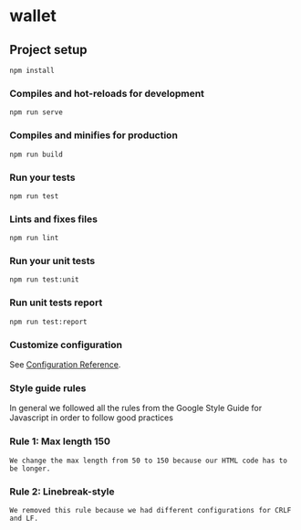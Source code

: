 # wallet

## Project setup
```
npm install
```

### Compiles and hot-reloads for development
```
npm run serve
```

### Compiles and minifies for production
```
npm run build
```

### Run your tests
```
npm run test
```

### Lints and fixes files
```
npm run lint
```

### Run your unit tests
```
npm run test:unit
```
### Run unit tests report
```
npm run test:report
```

### Customize configuration
See [Configuration Reference](https://cli.vuejs.org/config/).

### Style guide rules
In general we followed all the rules from the Google Style Guide for Javascript in order to follow good practices
### Rule 1: Max length 150 
```
We change the max length from 50 to 150 because our HTML code has to be longer.
```
### Rule 2: Linebreak-style
```
We removed this rule because we had different configurations for CRLF and LF.
```
